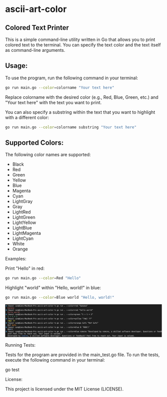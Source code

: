 # ascii-art-color

## Colored Text Printer

This is a simple command-line utility written in Go that allows you to print colored text to the terminal. You can specify the text color and the text itself as command-line arguments.

## Usage:

To use the program, run the following command in your terminal:

```bash
go run main.go --color=colorname "Your text here"
```

Replace colorname with the desired color (e.g., Red, Blue, Green, etc.) and "Your text here" with the text you want to print.

You can also specify a substring within the text that you want to highlight with a different color:

```bash
go run main.go --color=colorname substring "Your text here"
```

## Supported Colors:

The following color names are supported:

- Black
- Red
- Green
- Yellow
- Blue
- Magenta
- Cyan
- LightGray
- Gray
- LightRed
- LightGreen
- LightYellow
- LightBlue
- LightMagenta
- LightCyan
- White
- Orange

Examples:

Print "Hello" in red:

```bash
go run main.go --color=Red "Hello"
```

Highlight "world" within "Hello, world!" in blue:

```bash
go run main.go --color=Blue world "Hello, world!"
```

![Examples](example-running-code-1.png)

Running Tests:

Tests for the program are provided in the main_test.go file. To run the tests, execute the following command in your terminal:

go test

License:

This project is licensed under the MIT License (LICENSE).
